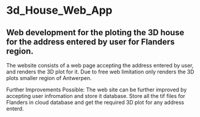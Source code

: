 # 3d_House_Web_App

## Web development for the ploting the 3D house for the address entered by user for Flanders region.

The website consists of a web page accepting the address entered by user, and renders the 3D plot for it.
Due to free web limitation only renders the 3D plots smaller region of Antwerpen.

Further Improvements Possible:
The web site can be further improved by accepting user infromation and store it database.
Store all the tif files for Flanders in cloud database and get the required 3D plot for any address enterd.


